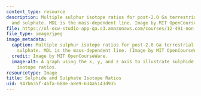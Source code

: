 ```yaml
---
content_type: resource
description: Multiple sulphur isotope ratios for post-2.0 Ga terrestrial sulphide
  and sulphate. MDL is the mass-dependent line. Image by MIT OpenCourseWare.
file: https://ol-ocw-studio-app-qa.s3.amazonaws.com/courses/12-491-non-conventional-light-stable-isotope-geochemistry-spring-2012/947b635f46fa688ea8e9634a5143d935_12-491s12-th.jpg
file_type: image/jpeg
image_metadata:
  caption: Multiple sulphur isotope ratios for post-2.0 Ga terrestrial sulphide and
    sulphate. MDL is the mass-dependent line. (Image by MIT OpenCourseWare.)
  credit: Image by MIT OpenCourseWare.
  image-alt: A graph using the x, y, and z axis to illustrate sulphide and sulphate
    isotope ratios.
resourcetype: Image
title: Sulphide and Sulphate Isotope Ratios
uid: 947b635f-46fa-688e-a8e9-634a5143d935
---
```

